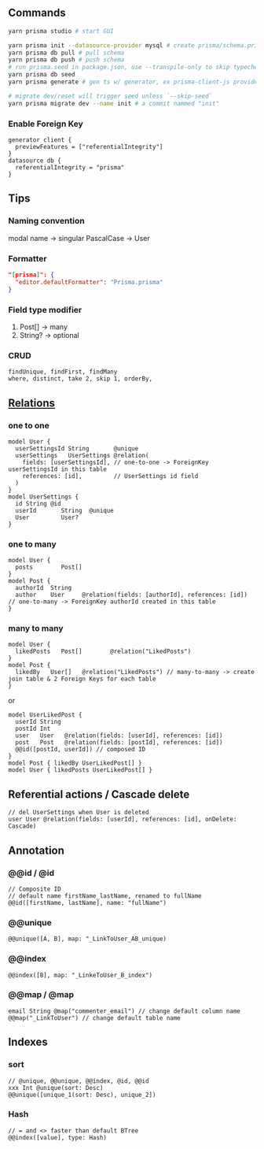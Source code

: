 ## Commands

```sh
yarn prisma studio # start GUI

yarn prisma init --datasource-provider mysql # create prisma/schema.prisma
yarn prisma db pull # pull schema
yarn prisma db push # push schema
# run prisma.seed in package.json, use --transpile-only to skip typecheck and save RAM
yarn prisma db seed
yarn prisma generate # gen ts w/ generator, ex prisma-client-js provider

# migrate dev/reset will trigger seed unless `--skip-seed`
yarn prisma migrate dev --name init # a commit nammed "init"
```

### Enable Foreign Key

```prisma
generator client {
  previewFeatures = ["referentialIntegrity"]
}
datasource db {
  referentialIntegrity = "prisma"
}
```

## Tips

### Naming convention

modal name -> singular PascalCase -> User

### Formatter

```json
"[prisma]": {
  "editor.defaultFormatter": "Prisma.prisma"
}
```

### Field type modifier

1. Post[] -> many
2. String? -> optional

### CRUD

```
findUnique, findFirst, findMany
where, distinct, take 2, skip 1, orderBy,
```

## [Relations](https://www.prisma.io/docs/concepts/components/prisma-schema/relations)

### one to one

```prisma
model User {
  userSettingsId String       @unique
  userSettings   UserSettings @relation(
    fields: [userSettingsId], // one-to-one -> ForeignKey userSettingsId in this table
    references: [id],         // UserSettings id field
  )
}
model UserSettings {
  id String @id
  userId       String  @unique
  User         User?
}
```

### one to many

```prisma
model User {
  posts        Post[]
}
model Post {
  authorId  String
  author    User     @relation(fields: [authorId], references: [id]) // one-to-many -> ForeignKey authorId created in this table
}
```

### many to many

```prisma
model User {
  likedPosts   Post[]        @relation("LikedPosts")
}
model Post {
  likedBy   User[]   @relation("LikedPosts") // many-to-many -> create join table & 2 Foreign Keys for each table
}
```

or

```prisma
model UserLikedPost {
  userId String
  postId Int
  user   User   @relation(fields: [userId], references: [id])
  post   Post   @relation(fields: [postId], references: [id])
  @@id([postId, userId]) // composed ID
}
model Post { likedBy UserLikedPost[] }
model User { likedPosts UserLikedPost[] }
```

## Referential actions / Cascade delete

```prisma
// del UserSettings when User is deleted
user User @relation(fields: [userId], references: [id], onDelete: Cascade)
```

## Annotation

### @@id / @id

```prisma
// Composite ID
// default name firstName_lastName, renamed to fullName
@@id([firstName, lastName], name: "fullName")
```

### @@unique

```
@@unique([A, B], map: "_LinkToUser_AB_unique)
```

### @@index

```
@@index([B], map: "_LinkeToUser_B_index")
```

### @@map / @map

```prisma
email String @map("commenter_email") // change default column name
@@map("_LinkToUser") // change default table name
```

## Indexes

### sort

```prisma
// @unique, @@unique, @@index, @id, @@id
xxx Int @unique(sort: Desc)
@@unique([unique_1(sort: Desc), unique_2])
```

### Hash

```prisma
// = and <> faster than default BTree
@@index([value], type: Hash)
```
